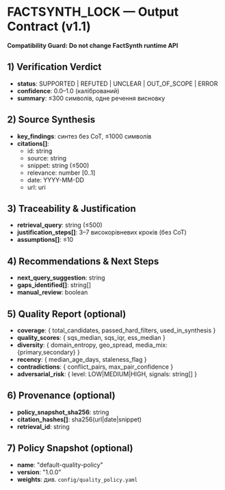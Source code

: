 # FACTSYNTH_LOCK — Output Contract (v1.1)
**Compatibility Guard: Do not change FactSynth runtime API**

## 1) Verification Verdict
- **status**: SUPPORTED | REFUTED | UNCLEAR | OUT_OF_SCOPE | ERROR
- **confidence**: 0.0–1.0 (калібрований)
- **summary**: ≤300 символів, одне речення висновку

## 2) Source Synthesis
- **key_findings**: синтез без CoT, ≤1000 символів
- **citations[]**:
  - id: string
  - source: string
  - snippet: string (≤500)
  - relevance: number [0..1]
  - date: YYYY-MM-DD
  - url: uri

## 3) Traceability & Justification
- **retrieval_query**: string (≤500)
- **justification_steps[]**: 3–7 високорівневих кроків (без CoT)
- **assumptions[]**: ≤10

## 4) Recommendations & Next Steps
- **next_query_suggestion**: string
- **gaps_identified[]**: string[]
- **manual_review**: boolean

## 5) Quality Report (optional)
- **coverage**: { total_candidates, passed_hard_filters, used_in_synthesis }
- **quality_scores**: { sqs_median, sqs_iqr, ess_median }
- **diversity**: { domain_entropy, geo_spread, media_mix:{primary,secondary} }
- **recency**: { median_age_days, staleness_flag }
- **contradictions**: { conflict_pairs, max_pair_confidence }
- **adversarial_risk**: { level: LOW|MEDIUM|HIGH, signals: string[] }

## 6) Provenance (optional)
- **policy_snapshot_sha256**: string
- **citation_hashes[]**: sha256(url|date|snippet)
- **retrieval_id**: string

## 7) Policy Snapshot (optional)
- **name**: "default-quality-policy"
- **version**: "1.0.0"
- **weights**: див. `config/quality_policy.yaml`
